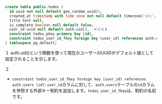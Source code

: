```sql
create table public.todos (
  id uuid not null default gen_random_uuid(),
  created_at timestamp with time zone not null default timezone('utc', now()),
  title text null,
  is_complete boolean null default false,
  user_id uuid null default auth.uid(),  ＜＜＜１
  constraint todos_pkey primary key (id),
  constraint todos_user_id_fkey foreign key (user_id) references auth.users (id)  ＜＜＜２
) tablespace pg_default;
```

１
 auth.uid()という関数を使って現在のユーザーのUUIDがデフォルト値として設定されることを示します。

２
- `constraint todos_user_id_fkey foreign key (user_id) references auth.users (id)`: `user_id`カラムに対して、`auth.users`テーブルの`id`カラムを参照する外部キー制約を追加します。`todos_user_id_fkey`は、制約の名前です。
